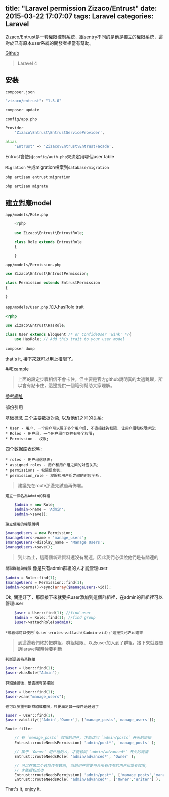 title: "Laravel permission Zizaco/Entrust"
date: 2015-03-22 17:07:07
tags: Laravel
categories: Laravel
---

Zizaco/Entrust是一套權限控制系統，跟sentry不同的是他是獨立的權限系統，這對於已有原本user系統的開發者相當有幫助。

<!-- more -->

[Github](https://github.com/Zizaco/entrust)

>Laravel 4


## 安裝
`composer.json`
``` bash
"zizaco/entrust": "1.3.0"
```

``` bash
composer update
```


`config/app.php`

``` bash
Provider
    'Zizaco\Entrust\EntrustServiceProvider',

alias
    'Entrust' => 'Zizaco\Entrust\EntrustFacade',
```

Entrust會使用`config/auth.php`來決定用哪個user table

`Migration`
生成migration檔案到`database/migration`
``` bash
php artisan entrust:migration
```

``` bash
php artisan migrate
```

## 建立對應model
`app/models/Role.php`

``` php
    <?php

    use Zizaco\Entrust\EntrustRole;

    class Role extends EntrustRole
    {

    }
```

`app/models/Permission.php`

``` php
use Zizaco\Entrust\EntrustPermission;

class Permission extends EntrustPermission
{

}
```

`app/models/User.php`
加入hasRole trait

``` php
<?php

use Zizaco\Entrust\HasRole;

class User extends Eloquent /* or ConfideUser 'wink' */{
    use HasRole; // Add this trait to your user model
```

``` php
composer dump
```

that's it, 接下來就可以用上權限了。

##Example

>上面的設定步驟相信不會卡住，但主要是官方github說明真的太過跳躍，所以會有點卡住，這邊提供一個範例幫助大家理解。

[參考網址](https://phphub.org/topics/166)

部份引用

基础概念
三个主要数据对象, 以及他们之间的关系:

    * User - 用户, 一个用户可以属于多个用户组, 不直接挂钩权限, 让用户组和权限绑定;
    * Roles - 用户组, 一个用户组可以拥有多个权限;
    * Permission - 权限;

四个数据库表说明:

    * roles - 用户组信息表;
    * assigned_roles - 用户和用户组之间的对应关系;
    * permissions - 权限信息表;
    * permission_role - 权限和用户组之间的对应关系.

>建議先在route那邊先試過再佈署。

`建立一個名為Admin的群組`
``` php
    $admin = new Role;
    $admin->name = 'Admin';
    $admin->save();
```

`建立使用的權限說明`
``` php
$manageUsers = new Permission;
$manageUsers->name = 'manage_users';
$manageUsers->display_name = 'Manage Users';
$manageUsers->save();
```

>到此為止，這兩個新建資料還沒有關連，因此我們必須說他們是有關連的

`關聯群組與權限`
像是只有admin群組的人才能管理user
``` php
$admin = Role::find(1);
$manageUsers = Permission::find(1);
$admin->perms()->sync(array($manageUsers->id));
```

Ok, 關連好了，那麼接下來就要把user添加到這個群組裡，在admin的群組裡可以管理user

``` php
    $user = User::find(1); //find user
    $admin = Role::find(1); //find group
    $user->attachRole($admin);
```
    *或者你可以使用`$user->roles->attach($admin->id);`這邊只允許id進來

>到這邊我們終於把群組、群組權限、以及user加入到了群組，接下來就要告訴laravel哪時候要判斷

`判斷是否為某群組`
``` php
$user = User::find(1);
$user->hasRole("Admin");
```

`群組通過後，是否擁有某權限`
``` php
$user = User::find(1);
$user->can("manage_users");
```

`也可以多重判斷群組或權限，只要滿足其一條件過通過了`
``` php
$user = User::find(1);
$user->ability(['Admin','Owner'], ['manage_posts','manage_users']);
```

`Route filter`

``` php
    // 有 `manage_posts` 权限的用户, 才能访问 `admin/posts` 开头的链接
    Entrust::routeNeedsPermission( 'admin/post*', 'manage_posts' );

    // 属于 `Owner` 用户组的人, 才能访问 `admin/advanced*` 开头的链接
    Entrust::routeNeedsRole( 'admin/advanced*', 'Owner' );

    // 可以在第二个选项传参数组, 当前用户需要符合所有传参的用户组或者权限,
    // 才能授权成功
    Entrust::routeNeedsPermission( 'admin/post*', ['manage_posts','manage_comments'] );
    Entrust::routeNeedsRole( 'admin/advanced*', ['Owner','Writer'] );
```

That's it, enjoy it.

